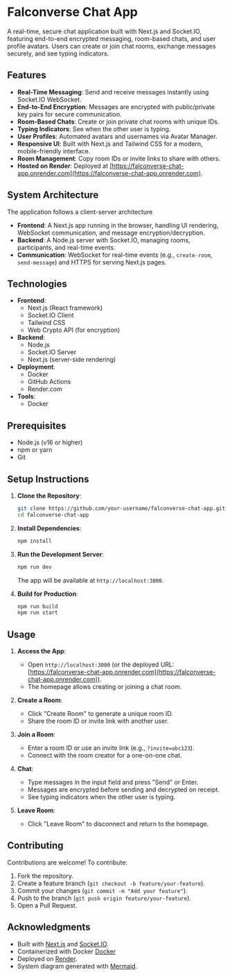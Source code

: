 # Falconverse Chat App

A real-time, secure chat application built with Next.js and Socket.IO, featuring end-to-end encrypted messaging, room-based chats, and user profile avatars. Users can create or join chat rooms, exchange messages securely, and see typing indicators.

## Features

- **Real-Time Messaging**: Send and receive messages instantly using Socket.IO WebSocket.
- **End-to-End Encryption**: Messages are encrypted with public/private key pairs for secure communication.
- **Room-Based Chats**: Create or join private chat rooms with unique IDs.
- **Typing Indicators**: See when the other user is typing.
- **User Profiles**: Automated avatars and usernames via Avatar Manager.
- **Responsive UI**: Built with Next.js and Tailwind CSS for a modern, mobile-friendly interface.
- **Room Management**: Copy room IDs or invite links to share with others.
- **Hosted on Render**: Deployed at [https://falconverse-chat-app.onrender.com](https://falconverse-chat-app.onrender.com).

## System Architecture

The application follows a client-server architecture

- **Frontend**: A Next.js app running in the browser, handling UI rendering, WebSocket communication, and message encryption/decryption.
- **Backend**: A Node.js server with Socket.IO, managing rooms, participants, and real-time events.
- **Communication**: WebSocket for real-time events (e.g., `create-room`, `send-message`) and HTTPS for serving Next.js pages.

## Technologies

- **Frontend**:
  - Next.js (React framework)
  - Socket.IO Client
  - Tailwind CSS
  - Web Crypto API (for encryption)
- **Backend**:
  - Node.js
  - Socket.IO Server
  - Next.js (server-side rendering)
- **Deployment**: 
  - Docker
  - GitHub Actions
  - Render.com
- **Tools**:
  - Docker

## Prerequisites

- Node.js (v16 or higher)
- npm or yarn
- Git

## Setup Instructions

1. **Clone the Repository**:
   ```bash
   git clone https://github.com/your-username/falconverse-chat-app.git
   cd falconverse-chat-app
   ```

2. **Install Dependencies**:
   ```bash
   npm install
   ```

3. **Run the Development Server**:
   ```bash
   npm run dev
   ```
   The app will be available at `http://localhost:3000`.

4. **Build for Production**:
   ```bash
   npm run build
   npm run start
   ```
   
## Usage

1. **Access the App**:
   - Open `http://localhost:3000` (or the deployed URL: [https://falconverse-chat-app.onrender.com](https://falconverse-chat-app.onrender.com)).
   - The homepage allows creating or joining a chat room.

2. **Create a Room**:
   - Click "Create Room" to generate a unique room ID.
   - Share the room ID or invite link with another user.

3. **Join a Room**:
   - Enter a room ID or use an invite link (e.g., `?invite=abc123`).
   - Connect with the room creator for a one-on-one chat.

4. **Chat**:
   - Type messages in the input field and press "Send" or Enter.
   - Messages are encrypted before sending and decrypted on receipt.
   - See typing indicators when the other user is typing.

5. **Leave Room**:
   - Click "Leave Room" to disconnect and return to the homepage.

## Contributing

Contributions are welcome! To contribute:

1. Fork the repository.
2. Create a feature branch (`git checkout -b feature/your-feature`).
3. Commit your changes (`git commit -m "Add your feature"`).
4. Push to the branch (`git push origin feature/your-feature`).
5. Open a Pull Request.

## Acknowledgments

- Built with [Next.js](https://nextjs.org/) and [Socket.IO](https://socket.io/).
- Containerized with Docker [Docker](https://www.docker.com/)
- Deployed on [Render](https://render.com/).
- System diagram generated with [Mermaid](https://mermaid-js.github.io/).
